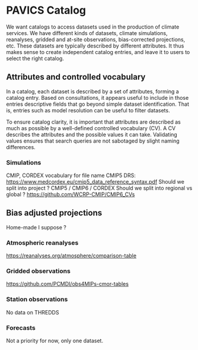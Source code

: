 # PAVICS Catalog

We want catalogs to access datasets used in the production of climate services. We have different kinds of datasets, climate simulations, reanalyses, gridded and at-site observations, bias-corrected projections, etc. These datasets are typically described by different attributes. It thus makes sense to create independent catalog entries, and leave it to users to select the right catalog. 

## Attributes and controlled vocabulary
In a catalog, each dataset is described by a set of attributes, forming a catalog entry. Based on consultations, it appears useful to include in those entries descriptive fields that go beyond simple dataset identification. That is, entries such as model resolution can be useful to filter datasets. 

To ensure catalog clarity, it is important that attributes are described as much as possible by a well-defined controlled vocabulary (CV). A CV describes the attributes and the possible values it can take. Validating values ensures that search queries are not sabotaged by slight naming differences.   

### Simulations
CMIP, CORDEX vocabulary for file name
CMIP5 DRS: https://www.medcordex.eu/cmip5_data_reference_syntax.pdf
Should we split into project ? CMIP5 / CMIP6 / CORDEX
Should we split into regional vs global ?
https://github.com/WCRP-CMIP/CMIP6_CVs

## Bias adjusted projections
Home-made I suppose ?

### Atmospheric reanalyses
https://reanalyses.org/atmosphere/comparison-table

### Gridded observations
https://github.com/PCMDI/obs4MIPs-cmor-tables

### Station observations
No data on THREDDS

### Forecasts
Not a priority for now, only one dataset. 







